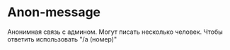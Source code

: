 # Anon-message
Анонимная связь с админом. Могут писать несколько человек. Чтобы ответить использовать "/а (номер)"
